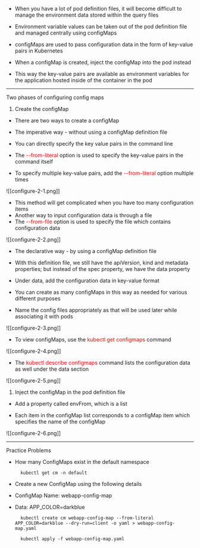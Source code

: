 - When you have a lot of pod definition files, it will become difficult to manage the environment data stored within the query files

- Environment variable values can be taken out of the pod definition file and managed centrally using configMaps

- configMaps are used to pass configuration data in the form of key-value pairs in Kubernetes

- When a configMap is created, inject the configMap into the pod instead

- This way the key-value pairs are available as environment variables for the application hosted inside of the container in the pod

------------------------------------------------------------------------------------------------------

Two phases of configuring config maps

1. Create the configMap

- There are two ways to create a configMap

- The imperative way - without using a configMap definition file

- You can directly specify the key value pairs in the command line

- The <span style="color:red">--from-literal</span> option is used to specify the key-value pairs in the command itself
- To specify multiple key-value pairs, add the <span style="color:red">--from-literal</span> option multiple times

![[configure-2-1.png]]

- This method will get complicated when you have too many configuration items
- Another way to input configuration data is through a file
- The <span style="color:red">--from-file</span> option is used to specify the file which contains configuration data

![[configure-2-2.png]]

- The declarative way - by using a configMap definition file

- With this definition file, we still have the apiVersion, kind and metadata properties; but instead of the spec property, we have the data property

- Under data, add the configuration data in key-value format

- You can create as many configMaps in this way as needed for various different purposes

- Name the config files appropriately as that will be used later while associating it with pods

![[configure-2-3.png]]

- To view configMaps, use the <span style="color:red">kubectl get configmaps</span> command

![[configure-2-4.png]]

- The <span style="color:red">kubectl describe configmaps</span> command lists the configuration data as well under the data section

![[configure-2-5.png]]

1. Inject the configMap in the pod definition file

- Add a property called envFrom, which is a list

- Each item in the configMap list corresponds to a configMap item which specifies the name of the configMap

![[configure-2-6.png]]

------------------------------------------------------------------------------------------------------

Practice Problems

- How many ConfigMaps exist in the default namespace

		kubectl get cm -n default

- Create a new ConfigMap using the following details

- ConfigMap Name: webapp-config-map
- Data: APP_COLOR=darkblue

		kubectl create cm webapp-config-map --from-literal APP_COLOR=darkblue --dry-run=client -o yaml > webapp-config-map.yaml

		kubectl apply -f webapp-config-map.yaml